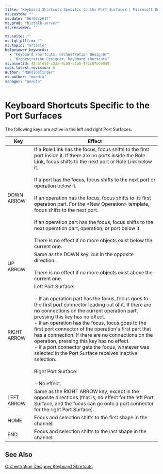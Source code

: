 ```yaml
---
title: "Keyboard Shortcuts Specific to the Port Surfaces | Microsoft Docs"
ms.custom: ""
ms.date: "06/08/2017"
ms.prod: "biztalk-server"
ms.reviewer: ""

ms.suite: ""
ms.tgt_pltfrm: ""
ms.topic: "article"
helpviewer_keywords: 
  - "keyboard shortcuts, Orchestration Designer"
  - "Orchestration Designer, keyboard shortcuts"
ms.assetid: 42c6fd89-c32a-4cb5-a1a5-47cc87b680a9
caps.latest.revision: 6
author: "MandiOhlinger"
ms.author: "mandia"
manager: "anneta"
---
```

# Keyboard Shortcuts Specific to the Port Surfaces
The following keys are active in the left and right Port Surfaces.  
  
|Key|Effect|  
|---------|------------|  
|DOWN ARROW|If a Role Link has the focus, focus shifts to the first port inside it. If there are no ports inside the Role Link, focus shifts to the next port or Role Link below it.<br /><br /> If a port has the focus, focus shifts to the next port or operation below it.<br /><br /> If an operation has the focus, focus shifts to its first operation part. For the \<New Operation> template, focus shifts to the next port.<br /><br /> If an operation part has the focus, focus shifts to the next operation part, operation, or port below it.<br /><br /> There is no effect if no more objects exist below the current one.|  
|UP ARROW|Same as the DOWN key, but in the opposite direction.<br /><br /> There is no effect if no more objects exist above the current one.|  
|RIGHT ARROW|Left Port Surface:<br /><br /> -   If an operation part has the focus, focus goes to the first port connector leading out of it. If there are no connections on the current operation part, pressing this key has no effect.<br />-   If an operation has the focus, focus goes to the first port connector of the operation's first part that has a connection. If there are no connections on the operation, pressing this key has no effect.<br />-   If a port connector gets the focus, whatever was selected in the Port Surface receives inactive selection.<br /><br /> Right Port Surface:<br /><br /> -   No effect.|  
|LEFT ARROW|Same as the RIGHT ARROW key, except in the opposite directions (that is, no effect for the left Port Surface, and the focus can go onto a port connector for the right Port Surface).|  
|HOME|Focus and selection shifts to the first shape in the channel.|  
|END|Focus and selection shifts to the last shape in the channel.|  
  
## See Also  
 [Orchestration Designer Keyboard Shortcuts](../core/orchestration-designer-keyboard-shortcuts.md)